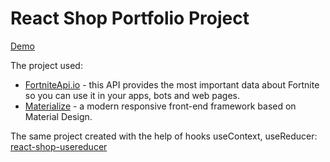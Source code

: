 # React Shop Portfolio Project

[Demo](https://Yulya163.github.io/shop-project)

The project used:
- [FortniteApi.io](https://fortniteapi.io) - this API provides the most important data about Fortnite so you can use it in your apps, bots and web pages.
- [Materialize](https://materializecss.com) - a modern responsive front-end framework based on Material Design.

The same project created with the help of hooks useContext, useReducer:
[react-shop-usereducer](https://github.com/Yulya163/react-shop-usereducer)
